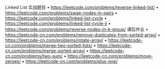 Linked List 实战题目
•	https://leetcode.com/problems/reverse-linked-list/
•	https://leetcode.com/problems/swap-nodes-in-pairs
•	https://leetcode.com/problems/linked-list-cycle
•	https://leetcode.com/problems/linked-list-cycle-ii
•	https://leetcode.com/problems/reverse-nodes-in-k-group/
课后作业
•	https://leetcode-cn.com/problems/remove-duplicates-from-sorted-array/
•	https://leetcode-cn.com/problems/rotate-array/
•	https://leetcode-cn.com/problems/merge-two-sorted-lists/
•	https://leetcode-cn.com/problems/merge-sorted-array/
•	https://leetcode-cn.com/problems/two-sum/
•	https://leetcode-cn.com/problems/move-zeroes/
•	https://leetcode-cn.com/problems/plus-one/
